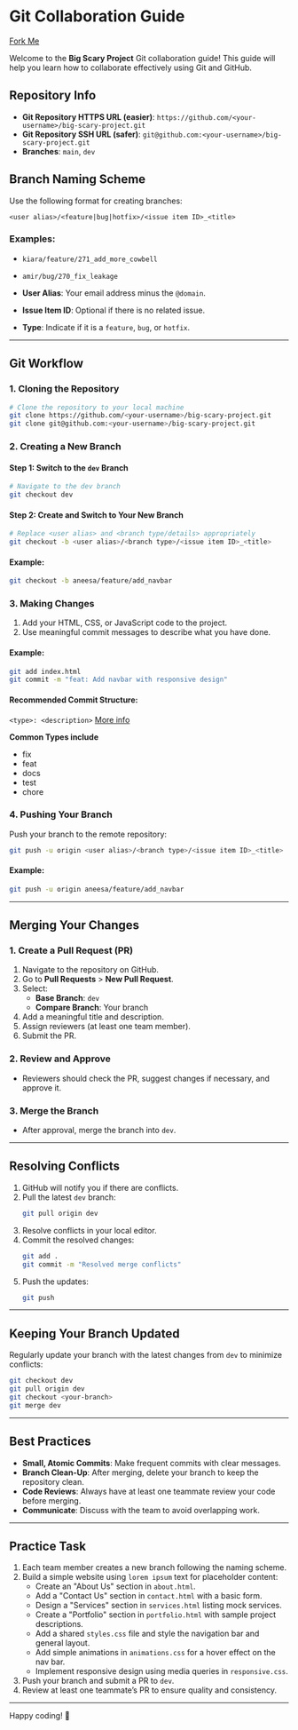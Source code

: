 # Git Collaboration Guide
[Fork Me](CONTRIBUTION.md)

Welcome to the **Big Scary Project** Git collaboration guide! This guide will help you learn how to collaborate effectively using Git and GitHub.

## Repository Info
- **Git Repository HTTPS URL (easier)**: `https://github.com/<your-username>/big-scary-project.git`
- **Git Repository SSH URL (safer)**: `git@github.com:<your-username>/big-scary-project.git`
- **Branches**: `main`, `dev`

## Branch Naming Scheme
Use the following format for creating branches:

```
<user alias>/<feature|bug|hotfix>/<issue item ID>_<title>
```

### Examples:
- `kiara/feature/271_add_more_cowbell`
- `amir/bug/270_fix_leakage`

- **User Alias**: Your email address minus the `@domain`.
- **Issue Item ID**: Optional if there is no related issue.
- **Type**: Indicate if it is a `feature`, `bug`, or `hotfix`.

---

## Git Workflow

### 1. Cloning the Repository

```bash
# Clone the repository to your local machine
git clone https://github.com/<your-username>/big-scary-project.git
git clone git@github.com:<your-username>/big-scary-project.git
```

### 2. Creating a New Branch

#### Step 1: Switch to the `dev` Branch
```bash
# Navigate to the dev branch
git checkout dev
```

#### Step 2: Create and Switch to Your New Branch
```bash
# Replace <user alias> and <branch type/details> appropriately
git checkout -b <user alias>/<branch type>/<issue item ID>_<title>
```

#### Example:
```bash
git checkout -b aneesa/feature/add_navbar
```

### 3. Making Changes

1. Add your HTML, CSS, or JavaScript code to the project.
2. Use meaningful commit messages to describe what you have done.

#### Example:
```bash
git add index.html
git commit -m "feat: Add navbar with responsive design"
```

#### Recommended Commit Structure:
`<type>: <description>`
[More info](https://www.conventionalcommits.org/en/v1.0.0/#summary)

**Common Types include**
+ fix 
+ feat 
+ docs 
+ test 
+ chore

### 4. Pushing Your Branch

Push your branch to the remote repository:
```bash
git push -u origin <user alias>/<branch type>/<issue item ID>_<title>
```

#### Example:
```bash
git push -u origin aneesa/feature/add_navbar
```

---

## Merging Your Changes

### 1. Create a Pull Request (PR)
1. Navigate to the repository on GitHub.
2. Go to **Pull Requests** > **New Pull Request**.
3. Select:
   - **Base Branch**: `dev`
   - **Compare Branch**: Your branch
4. Add a meaningful title and description.
5. Assign reviewers (at least one team member).
6. Submit the PR.

### 2. Review and Approve
- Reviewers should check the PR, suggest changes if necessary, and approve it.

### 3. Merge the Branch
- After approval, merge the branch into `dev`.

---

## Resolving Conflicts

1. GitHub will notify you if there are conflicts.
2. Pull the latest `dev` branch:
   ```bash
   git pull origin dev
   ```
3. Resolve conflicts in your local editor.
4. Commit the resolved changes:
   ```bash
   git add .
   git commit -m "Resolved merge conflicts"
   ```
5. Push the updates:
   ```bash
   git push
   ```

---

## Keeping Your Branch Updated
Regularly update your branch with the latest changes from `dev` to minimize conflicts:

```bash
git checkout dev
git pull origin dev
git checkout <your-branch>
git merge dev
```

---

## Best Practices

- **Small, Atomic Commits**: Make frequent commits with clear messages.
- **Branch Clean-Up**: After merging, delete your branch to keep the repository clean.
- **Code Reviews**: Always have at least one teammate review your code before merging.
- **Communicate**: Discuss with the team to avoid overlapping work.

---

## Practice Task

1. Each team member creates a new branch following the naming scheme.
2. Build a simple website using `lorem ipsum` text for placeholder content:
   - Create an "About Us" section in `about.html`.
   - Add a "Contact Us" section in `contact.html` with a basic form.
   - Design a "Services" section in `services.html` listing mock services.
   - Create a "Portfolio" section in `portfolio.html` with sample project descriptions.
   - Add a shared `styles.css` file and style the navigation bar and general layout.
   - Add simple animations in `animations.css` for a hover effect on the nav bar.
   - Implement responsive design using media queries in `responsive.css`.
3. Push your branch and submit a PR to `dev`.
4. Review at least one teammate’s PR to ensure quality and consistency.

---

Happy coding! 🎉
